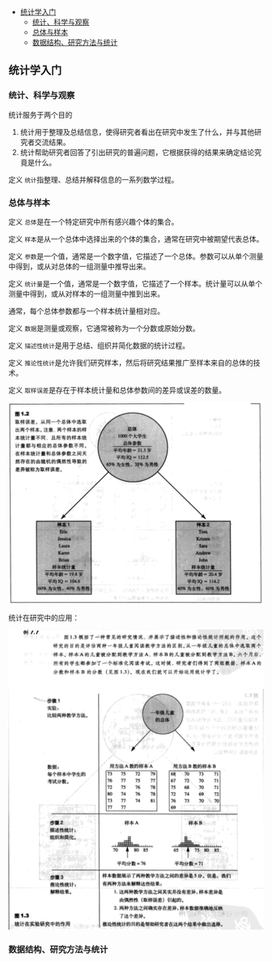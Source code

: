 - [统计学入门](#%e7%bb%9f%e8%ae%a1%e5%ad%a6%e5%85%a5%e9%97%a8)
  - [统计、科学与观察](#%e7%bb%9f%e8%ae%a1%e7%a7%91%e5%ad%a6%e4%b8%8e%e8%a7%82%e5%af%9f)
  - [总体与样本](#%e6%80%bb%e4%bd%93%e4%b8%8e%e6%a0%b7%e6%9c%ac)
  - [数据结构、研究方法与统计](#%e6%95%b0%e6%8d%ae%e7%bb%93%e6%9e%84%e7%a0%94%e7%a9%b6%e6%96%b9%e6%b3%95%e4%b8%8e%e7%bb%9f%e8%ae%a1)

## 统计学入门
### 统计、科学与观察
统计服务于两个目的

1. 统计用于整理及总结信息，使得研究者看出在研究中发生了什么，并与其他研究者交流结果。
2. 统计帮助研究者回答了引出研究的普遍问题，它根据获得的结果来确定结论究竟是什么。

定义 `统计`指整理、总结并解释信息的一系列数学过程。

### 总体与样本
定义 `总体`是在一个特定研究中所有感兴趣个体的集合。

定义 `样本`是从一个总体中选择出来的个体的集合，通常在研究中被期望代表总体。

定义 `参数`是一个值，通常是一个数字值，它描述了一个总体。参数可以从单个测量中得到，或从对总体的一组测量中推导出来。

定义 `统计量`是一个值，通常是一个数字值，它描述了一个样本。统计量可以从单个测量中得到，或从对样本的一组测量中推到出来。

通常，每个总体参数都与一个样本统计量相对应。

定义 `数据`是测量或观察，它通常被称为一个分数或原始分数。

定义 `描述性统计`是用于总结、组织并简化数据的统计过程。

定义 `推论性统计`是允许我们研究样本，然后将研究结果推广至样本来自的总体的技术。

定义 `取样误差`是存在于样本统计量和总体参数间的差异或误差的数量。

![](intro1.png)

统计在研究中的应用：

![](intro2.png)
![](intro3.png)

### 数据结构、研究方法与统计



